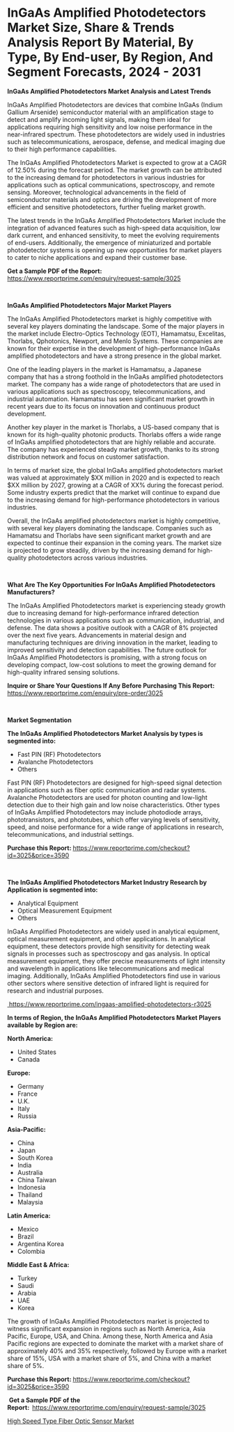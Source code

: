 <p><h1>InGaAs Amplified Photodetectors Market Size, Share & Trends Analysis Report By Material, By Type, By End-user, By Region, And Segment Forecasts, 2024 - 2031</h1></p><p><strong>InGaAs Amplified Photodetectors Market Analysis and Latest Trends</strong></p>
<p><p>InGaAs Amplified Photodetectors are devices that combine InGaAs (Indium Gallium Arsenide) semiconductor material with an amplification stage to detect and amplify incoming light signals, making them ideal for applications requiring high sensitivity and low noise performance in the near-infrared spectrum. These photodetectors are widely used in industries such as telecommunications, aerospace, defense, and medical imaging due to their high performance capabilities.</p><p>The InGaAs Amplified Photodetectors Market is expected to grow at a CAGR of 12.50% during the forecast period. The market growth can be attributed to the increasing demand for photodetectors in various industries for applications such as optical communications, spectroscopy, and remote sensing. Moreover, technological advancements in the field of semiconductor materials and optics are driving the development of more efficient and sensitive photodetectors, further fueling market growth.</p><p>The latest trends in the InGaAs Amplified Photodetectors Market include the integration of advanced features such as high-speed data acquisition, low dark current, and enhanced sensitivity, to meet the evolving requirements of end-users. Additionally, the emergence of miniaturized and portable photodetector systems is opening up new opportunities for market players to cater to niche applications and expand their customer base.</p></p>
<p><strong>Get a Sample PDF of the Report:&nbsp;</strong> <a href="https://www.reportprime.com/enquiry/request-sample/3025">https://www.reportprime.com/enquiry/request-sample/3025</a></p>
<p>&nbsp;</p>
<p><strong>InGaAs Amplified Photodetectors Major Market Players</strong></p>
<p><p>The InGaAs Amplified Photodetectors market is highly competitive with several key players dominating the landscape. Some of the major players in the market include Electro-Optics Technology (EOT), Hamamatsu, Excelitas, Thorlabs, Qphotonics, Newport, and Menlo Systems. These companies are known for their expertise in the development of high-performance InGaAs amplified photodetectors and have a strong presence in the global market.</p><p>One of the leading players in the market is Hamamatsu, a Japanese company that has a strong foothold in the InGaAs amplified photodetectors market. The company has a wide range of photodetectors that are used in various applications such as spectroscopy, telecommunications, and industrial automation. Hamamatsu has seen significant market growth in recent years due to its focus on innovation and continuous product development.</p><p>Another key player in the market is Thorlabs, a US-based company that is known for its high-quality photonic products. Thorlabs offers a wide range of InGaAs amplified photodetectors that are highly reliable and accurate. The company has experienced steady market growth, thanks to its strong distribution network and focus on customer satisfaction.</p><p>In terms of market size, the global InGaAs amplified photodetectors market was valued at approximately $XX million in 2020 and is expected to reach $XX million by 2027, growing at a CAGR of XX% during the forecast period. Some industry experts predict that the market will continue to expand due to the increasing demand for high-performance photodetectors in various industries.</p><p>Overall, the InGaAs amplified photodetectors market is highly competitive, with several key players dominating the landscape. Companies such as Hamamatsu and Thorlabs have seen significant market growth and are expected to continue their expansion in the coming years. The market size is projected to grow steadily, driven by the increasing demand for high-quality photodetectors across various industries.</p></p>
<p>&nbsp;</p>
<p><strong>What Are The Key Opportunities For InGaAs Amplified Photodetectors Manufacturers?</strong></p>
<p><p>The InGaAs Amplified Photodetectors market is experiencing steady growth due to increasing demand for high-performance infrared detection technologies in various applications such as communication, industrial, and defense. The data shows a positive outlook with a CAGR of 8% projected over the next five years. Advancements in material design and manufacturing techniques are driving innovation in the market, leading to improved sensitivity and detection capabilities. The future outlook for InGaAs Amplified Photodetectors is promising, with a strong focus on developing compact, low-cost solutions to meet the growing demand for high-quality infrared sensing solutions.</p></p>
<p><strong>Inquire or Share Your Questions If Any Before Purchasing This Report:</strong> <a href="https://www.reportprime.com/enquiry/pre-order/3025">https://www.reportprime.com/enquiry/pre-order/3025</a></p>
<p>&nbsp;</p>
<p><strong>Market Segmentation</strong></p>
<p><strong>The InGaAs Amplified Photodetectors Market Analysis by types is segmented into:</strong></p>
<p><ul><li>Fast PIN (RF) Photodetectors</li><li>Avalanche Photodetectors</li><li>Others</li></ul></p>
<p><p>Fast PIN (RF) Photodetectors are designed for high-speed signal detection in applications such as fiber optic communication and radar systems. Avalanche Photodetectors are used for photon counting and low-light detection due to their high gain and low noise characteristics. Other types of InGaAs Amplified Photodetectors may include photodiode arrays, phototransistors, and phototubes, which offer varying levels of sensitivity, speed, and noise performance for a wide range of applications in research, telecommunications, and industrial settings.</p></p>
<p><strong>Purchase this Report:&nbsp;</strong><a href="https://www.reportprime.com/checkout?id=3025&price=3590">https://www.reportprime.com/checkout?id=3025&price=3590</a></p>
<p>&nbsp;</p>
<p><strong>The InGaAs Amplified Photodetectors Market Industry Research by Application is segmented into:</strong></p>
<p><ul><li>Analytical Equipment</li><li>Optical Measurement Equipment</li><li>Others</li></ul></p>
<p><p>InGaAs Amplified Photodetectors are widely used in analytical equipment, optical measurement equipment, and other applications. In analytical equipment, these detectors provide high sensitivity for detecting weak signals in processes such as spectroscopy and gas analysis. In optical measurement equipment, they offer precise measurements of light intensity and wavelength in applications like telecommunications and medical imaging. Additionally, InGaAs Amplified Photodetectors find use in various other sectors where sensitive detection of infrared light is required for research and industrial purposes.</p></p>
<p><a href="https://www.reportprime.com/ingaas-amplified-photodetectors-r3025">&nbsp;https://www.reportprime.com/ingaas-amplified-photodetectors-r3025</a></p>
<p><strong>In terms of Region, the InGaAs Amplified Photodetectors Market Players available by Region are:</strong></p>
<p>
    <p> <strong> North America: </strong>
        <ul>
            <li>United States</li>
            <li>Canada</li>
        </ul>
        </p> 
    <p> <strong> Europe: </strong>
        <ul>
            <li>Germany</li>
            <li>France</li>
            <li>U.K.</li>
            <li>Italy</li>
            <li>Russia</li>
        </ul>
        </p> 
    <p> <strong> Asia-Pacific: </strong>
        <ul>
            <li>China</li>
            <li>Japan</li>
            <li>South Korea</li>
            <li>India</li>
            <li>Australia</li>
            <li>China Taiwan</li>
            <li>Indonesia</li>
            <li>Thailand</li>
            <li>Malaysia</li>
        </ul>
        </p> 
    <p> <strong> Latin America: </strong>
        <ul>
            <li>Mexico</li>
            <li>Brazil</li>
            <li>Argentina Korea</li>
            <li>Colombia</li>
        </ul>
        </p> 
    <p> <strong> Middle East & Africa: </strong>
        <ul>
            <li>Turkey</li>
            <li>Saudi</li>
            <li>Arabia</li>
            <li>UAE</li>
            <li>Korea</li>
        </ul>
    </p>
    </p>
<p><p>The growth of InGaAs Amplified Photodetectors market is projected to witness significant expansion in regions such as North America, Asia Pacific, Europe, USA, and China. Among these, North America and Asia Pacific regions are expected to dominate the market with a market share of approximately 40% and 35% respectively, followed by Europe with a market share of 15%, USA with a market share of 5%, and China with a market share of 5%.</p></p>
<p><strong>Purchase this Report: </strong><a href="https://www.reportprime.com/checkout?id=3025&price=3590">https://www.reportprime.com/checkout?id=3025&price=3590</a></p>
<p>&nbsp;<strong>Get a Sample PDF of the Report:&nbsp;&nbsp;</strong><a href="https://www.reportprime.com/enquiry/request-sample/3025">https://www.reportprime.com/enquiry/request-sample/3025</a></p>
<p><strong></strong></p>
<p><p><a href="https://github.com/mabutironaldo/Market-Research-Report-List-4/blob/main/high-speed-type-fiber-optic-sensor-market.md">High Speed Type Fiber Optic Sensor Market</a></p></p>